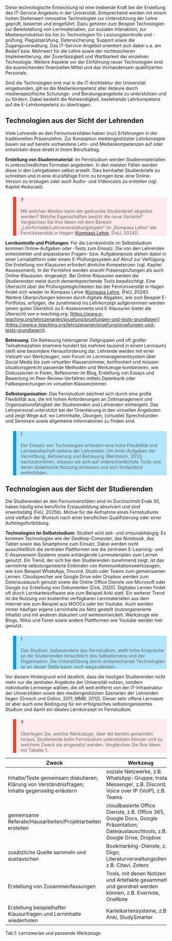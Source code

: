 <!-- filename: 02_IT-Infrastruktur_im_heutigen_Fernstudium.md -->
<!-- title: IT-Infrastruktur im heutigen Fernstudium -->

Diese technologische Entwicklung ist eine treibende Kraft bei der Erstellung des IT-Service-Angebots in der Universität. Entsprechend werden mit einem hohen Stellenwert innovative Technologien zur Unterstützung der Lehre geprüft, bewertet und eingeführt. Dazu gehören zum Beispiel Technologien zur Bereitstellung von Lernmaterialien, zur sozialen Interaktion, zur Medienproduktion bis hin zu Technologien für Leistungskontrolle und -prüfung, Plagiatsprüfung, Datensicherung, Support sowie die Zugangsverwaltung. Das IT-Service-Angebot orientiert sich dabei u.a. am Bedarf bzw. Mehrwert für die Lehre sowie der rechtssicheren Implementierung, der Zuverlässigkeit und Wartbarkeit der einzelnen Technologie. Weitere Aspekte vor der Einführung neuer Technologien sind die ausreichenden finanziellen Mittel und das Vorhandensein qualifizierten Personals.

Sind die Technologien erst mal in die IT-Architektur der Universität eingebunden, gilt es die Medienkompetenz aller Akteure durch medienspezifische Schulungs- und Beratungsangebote zu unterstützen und zu fördern. Dabei besteht die Notwendigkeit, bestehende Lehrkompetenz auf die E-Lehrkompetenz zu übertragen.

## Technologien aus der Sicht der Lehrenden

Viele Lehrende an den Fernuniversitäten haben (nur) Erfahrungen in der traditionellen Präsenzlehre. Zur Konzeption mediengestützter Lehrkonzepte bauen sie auf bereits vorhandene Lehr- und Medienkompetenzen auf oder entwickeln diese direkt in ihrem Berufsalltag.

**Erstellung von Studienmaterial**: Im Fernstudium werden Studienmaterialien in unterschiedlichen Formaten angeboten. In den meisten Fällen werden diese in den Lehrgebieten selbst erstellt. Dies beinhaltet Studienbriefe zu schreiben und in eine druckfähige Form zu bringen bzw. eine Online-Version zu erzeugen oder auch Audio- und Videocasts zu erstellen (vgl. Kapitel #educast).

<blockquote style="background: #FFEBEE; border-left: 10px solid #F44336">

### ?

Mit welchen Medien kann der gedruckte Studienbrief abgelöst werden? Welche Eigenschaften besitzt die neue Variante? Vergleichen Sie Ihre Ideen mit dem Bereich „Lehrformate/Lehrveranstaltungstypen“ im „Kompass Lehre“ der FernUniversität in Hagen ([Kompass Lehre](https://www.fernuni-hagen.de/zli/blog/wp-content/uploads/2024/10/kompasslehre.pdf), (FeU, 2024)).

</blockquote>

**Lernkontrolle und Prüfungen**: Für die Lernkontrolle im Selbststudium kommen Online-Aufgaben oder -Tests zum Einsatz. Die von den Lehrenden entwickelten und anpassbaren Fragen- bzw. Aufgabenpools stehen dabei in einer Lernplattform oder einem E-Prüfungssystem auf Abruf zur Verfügung. Die Erstellung von Klausuren erfordert ähnliche Kompetenzen (vgl. Kapitel #assessment). In der Fernlehre werden sowohl Präsenzprüfungen als auch Online-Klausuren. eingesetzt. Bei Online-Klausuren werden die Studierenden meist durch dementsprechende Tools beaufsichtigt. Eine Übersicht über die Prüfungsmöglichkeiten bei der FernUniversität in Hagen findet sich wieder im Kompass Lehre ([Kompass Lehre](https://www.fernuni-hagen.de/zli/blog/wp-content/uploads/2024/10/kompasslehre.pdf), (FeU, 2024)). Weitere Überprüfungen können durch digitale Abgaben, wie zum Beispiel E-Portfolios, erfolgen, die zunehmend ins Lehrkonzept aufgenommen werden (einen guten Überblick zu E-Assessments und E-Klausuren bietet die Übersicht von e-teaching.org: [https://www.e-teaching.org/lehrszenarien/pruefung/pruefungen-und-tests-grundlagen](https://www.e-teaching.org/lehrszenarien/pruefung/pruefungen-und-tests-grundlagen)).

**Betreuung**: Die Betreuung heterogener Zielgruppen und oft großer Teilnahmezahlen (mehrere hundert bis mehrere tausend in einem Lernraum) stellt eine besondere Herausforderung dar. Lehrende werden mit einer Vielzahl von Werkzeugen, vom Forum im Lernmanagementsystem über Social Media bis zum virtuellen Klassenzimmer, konfrontiert und müssen situationsgerecht passende Methoden und Werkzeuge kombinieren, wie Diskussionen in Foren, Reflexionen im Blog, Erstellung von Essays und Bewertung im Peer-Review-Verfahren mittels Datenbank oder Fallbesprechungen im virtuellen Klassenzimmer.

**Selbstorganisation**: Das Fernstudium zeichnet sich durch eine große Flexibilität aus, die mit hohen Anforderungen an Zeitmanagement und Organisationsfähigkeit der Studierenden und Lehrenden einhergeht. Das Lehrpersonal unterstützt bei der Orientierung in den virtuellen Angeboten und zeigt Wege auf, wo Lehrinhalte, Übungen, (virtuelle) Sprechstunden und Seminare sowie allgemeine Informationen zu finden sind.

<blockquote style="background: #B3E5FC; border-left: 10px solid #039BE5">

### !

Der Einsatz von Technologien erfordert eine hohe Flexibilität und Lernbereitschaft seitens der Lehrenden. Um ihren Aufgaben der Vermittlung, Aktivierung und Betreuung (Reinmann, 2012) nachzukommen, müssen sie sich auf unterschiedlichste Tools und deren didaktische Nutzung einlassen und sich fortlaufend weiterbilden.

</blockquote>

## Technologien aus der Sicht der Studierenden

Die Studierenden an den Fernuniversitäten sind im Durchschnitt Ende 30, haben häufig eine berufliche Erstausbildung absolviert und sind erwerbstätig (FeU, 2025b). Motive für die Aufnahme eines Fernstudiums sind vielfach der Wunsch nach einer beruflichen Qualifizierung oder einer Aufstiegsfortbildung.

**Technologien im Selbststudium**: Studiert wird zeit- und ortsunabhängig. Es kommen Technologien wie der Desktop-Computer, das Notebook, das Tablet sowie das Smartphone zum Einsatz. Dabei werden nicht ausschließlich die zentralen Plattformen wie die zentralen E-Learning- und E-Assessment-Systeme sowie anhängende Lernmaterialien zum Lernen genutzt. Ein Trend, der sich bei den Studierenden zunehmend zeigt, ist das vermehrte selbstorganisierte Einbinden von Kommunikationswerkzeugen, wie zum Beispiel WhatsApp, Discord, Studo oder Teams zum gemeinsamen Lernen. Cloudspeicher wie Google Drive oder Dropbox werden zum Datenaustausch genutzt sowie die Online Office Dienste von Microsoft oder Google zur Erstellung von Dokumenten (Zick, 2020). Digitales Lernen findet oft durch Lernkarteisoftware wie zum Beispiel Anki statt. Ein weiterer Trend ist die Nutzung von kostenfrei verfügbaren Lernmaterialien aus dem Internet wie zum Beispiel aus MOOCs oder bei Youtube. Auch werden immer häufiger eigene Lerninhalte ins Netz gestellt (nutzergenerierte Inhalte) und mit anderen diskutiert und weiterentwickelt. Werkzeuge wie Blogs, Wikis und Foren sowie andere Plattformen wie Youtube werden hier genutzt.

<blockquote style="background: #B3E5FC; border-left: 10px solid #039BE5">

### !

Das Studium, insbesondere das Fernstudium, stellt hohe Ansprüche an die Studierenden hinsichtlich des Selbstlernens und der Organisation. Die Unterstützung durch entsprechende Technologien ist an dieser Stelle kaum noch wegzudenken.

</blockquote>

Vor diesem Hintergrund wird deutlich, dass die heutigen Studierenden nicht mehr nur die zentralen Angebote der Universität nutzen, sondern individuelle Lernwege wählen, die oft weit entfernt von der IT-Infrastruktur der Universitäten sowie den mediengestützten Szenarien der Lehrenden liegen (Grosch und Gidion, 2011; MMB, 2012). Dieser sehr offene Lernraum ist aber auch eine Bedingung für ein erfolgreiches selbstorganisiertes Studium und damit ein ideales Lernkonzept im Fernstudium.

<blockquote style="background: #FFEBEE; border-left: 10px solid #F44336">

### ?

Überlegen Sie, welche Werkzeuge, über die bereits genannten hinaus, Studierende beim Fernstudium unterstützen können und zu welchem Zweck sie eingesetzt werden. Vergleichen Sie Ihre Ideen mit Tabelle 1.

</blockquote>

| Zweck | Werkzeug |
| --- | --- |
| Inhalte/Texte gemeinsam diskutieren; Klärung von Verständnisfragen; Inhalte gegenseitig erläutern | soziale Netzwerke, z.B. WhatsApp-Gruppe; Instant Messenger, z.B. Discord; Voice over IP (VoIP), z.B. Teams |
| gemeinsame Referate/Hausarbeiten/Projektarbeiten erstellen | cloudbasierte Office Dienste, z.B. Office 365, Google Docs, Google Präsentation; Dateiaustauschtools, z.B. Google Drive, Dropbox |
| zusätzliche Quelle sammeln und austauschen | Bookmarking-Dienste, z.B. Diigo; Literaturverwaltungsdienste, z.B. Citavi, Zotero |
| Erstellung von Zusammenfassungen | Tools, mit denen Notizen und Artefakte gesammelt und geordnet werden können, z.B. Evernote, OneNote |
| Erstellung beispielhafter Klausurfragen und Lerninhalte wiederholen | Karteikartensysteme, z.B. Anki, StudySmarter |

Tab.1: Lernzwecke und passende Werkzeuge
